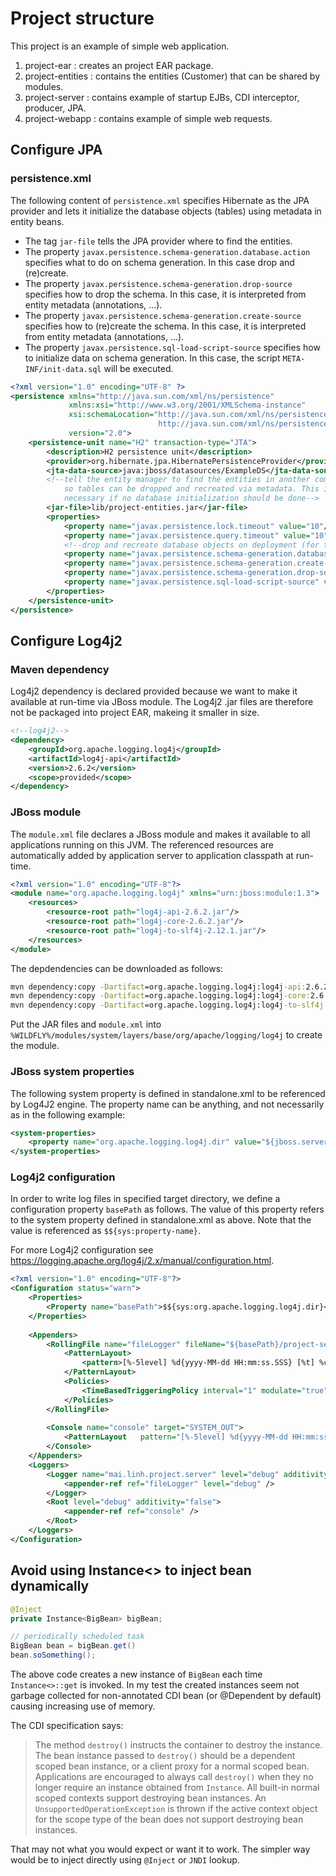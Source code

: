 # Project structure

This project is an example of simple web application.

1. project-ear : creates an project EAR package.
2. project-entities : contains the entities (Customer) that can be shared by modules.
3. project-server : contains example of startup EJBs, CDI interceptor, producer, JPA. 
4. project-webapp : contains example of simple web requests.

## Configure JPA 

### persistence.xml

The following content of `persistence.xml` specifies Hibernate as the JPA provider and lets it
initialize the database objects (tables) using metadata in entity beans.

- The tag `jar-file` tells the JPA provider where to find the entities. 
- The property `javax.persistence.schema-generation.database.action` specifies what to do on 
  schema generation. In this case drop and (re)create.
- The property `javax.persistence.schema-generation.drop-source` specifies how to drop the 
  schema. In this case, it is interpreted from entity metadata (annotations, ...).  
- The property `javax.persistence.schema-generation.create-source` specifies how to (re)create
  the schema. In this case, it is interpreted from entity metadata (annotations, ...).
- The property `javax.persistence.sql-load-script-source` specifies how to initialize data on
  schema generation. In this case, the script `META-INF/init-data.sql` will be executed.

```xml
<?xml version="1.0" encoding="UTF-8" ?>
<persistence xmlns="http://java.sun.com/xml/ns/persistence" 
             xmlns:xsi="http://www.w3.org/2001/XMLSchema-instance" 
             xsi:schemaLocation="http://java.sun.com/xml/ns/persistence
                                 http://java.sun.com/xml/ns/persistence/persistence_2_0.xsd" 
             version="2.0">
    <persistence-unit name="H2" transaction-type="JTA">
        <description>H2 persistence unit</description>    
        <provider>org.hibernate.jpa.HibernatePersistenceProvider</provider>
        <jta-data-source>java:jboss/datasources/ExampleDS</jta-data-source>
        <!--tell the entity manager to find the entities in another component, 
            so tables can be dropped and recreated via metadata. This it not 
            necessary if no database initialization should be done-->
        <jar-file>lib/project-entities.jar</jar-file>
        <properties>
            <property name="javax.persistence.lock.timeout" value="10"/>
            <property name="javax.persistence.query.timeout" value="10"/>
            <!--drop and recreate database objects on deployment (for testing purposes)-->
            <property name="javax.persistence.schema-generation.database.action" value="drop-and-create" />
            <property name="javax.persistence.schema-generation.create-source" value="metadata" />
            <property name="javax.persistence.schema-generation.drop-source" value="metadata" />
            <property name="javax.persistence.sql-load-script-source" value="META-INF/init-data.sql" />
        </properties>
    </persistence-unit>
</persistence>
```

## Configure Log4j2

### Maven dependency
Log4j2 dependency is declared provided because we want to make it available at run-time via JBoss module.
The Log4j2 .jar files are therefore not be packaged into project EAR, makeing it smaller in size.

```xml
<!--log4j2-->
<dependency> 
    <groupId>org.apache.logging.log4j</groupId> 
    <artifactId>log4j-api</artifactId> 
    <version>2.6.2</version> 
    <scope>provided</scope>
</dependency> 
```

### JBoss module

The `module.xml` file declares a JBoss module and makes it available to all applications running on this JVM.
The referenced resources are automatically added by application server to application classpath at run-time.

```xml
<?xml version="1.0" encoding="UTF-8"?>
<module name="org.apache.logging.log4j" xmlns="urn:jboss:module:1.3">
    <resources>
        <resource-root path="log4j-api-2.6.2.jar"/>
        <resource-root path="log4j-core-2.6.2.jar"/>
        <resource-root path="log4j-to-slf4j-2.12.1.jar"/>    
    </resources>
</module>
```

The depdendencies can be downloaded as follows:
```cmd
mvn dependency:copy -Dartifact=org.apache.logging.log4j:log4j-api:2.6.2 -DoutputDirectory=.
mvn dependency:copy -Dartifact=org.apache.logging.log4j:log4j-core:2.6.2 -DoutputDirectory=.
mvn dependency:copy -Dartifact=org.apache.logging.log4j:log4j-to-slf4j:2.14.0 -DoutputDirectory=.
```

Put the JAR files and `module.xml` into `%WILDFLY%/modules/system/layers/base/org/apache/logging/log4j`
to create the module.

### JBoss system properties

The following system property is defined in standalone.xml to be referenced by Log4J2 engine.
The property name can be anything, and not necessarily as in the following example:

```xml
<system-properties>
    <property name="org.apache.logging.log4j.dir" value="${jboss.server.log.dir}"/>
</system-properties>
```

### Log4j2 configuration

In order to write log files in specified target directory, we define a configuration property `basePath`
as follows. The value of this property refers to the system property defined in standalone.xml as above.
Note that the value is referenced as `$${sys:property-name}`. 

For more Log4j2 configuration see https://logging.apache.org/log4j/2.x/manual/configuration.html.

```xml
<?xml version="1.0" encoding="UTF-8"?>
<Configuration status="warn">
    <Properties>
        <Property name="basePath">$${sys:org.apache.logging.log4j.dir}</Property>
    </Properties>
 
    <Appenders>
        <RollingFile name="fileLogger" fileName="${basePath}/project-server.log" filePattern="${basePath}/project-server-%d{yyyy-MM-dd}.log">
            <PatternLayout>
                <pattern>[%-5level] %d{yyyy-MM-dd HH:mm:ss.SSS} [%t] %c{1} - %msg%n</pattern>
            </PatternLayout>
            <Policies>
                <TimeBasedTriggeringPolicy interval="1" modulate="true" />
            </Policies>
        </RollingFile>
 
        <Console name="console" target="SYSTEM_OUT">
            <PatternLayout   pattern="[%-5level] %d{yyyy-MM-dd HH:mm:ss.SSS} [%t] %c{1} - %msg%n" />
        </Console>
    </Appenders>
    <Loggers>
        <Logger name="mai.linh.project.server" level="debug" additivity="true">
            <appender-ref ref="fileLogger" level="debug" />
        </Logger>
        <Root level="debug" additivity="false">
            <appender-ref ref="console" />
        </Root>
    </Loggers>
</Configuration>
```
## Avoid using Instance<> to inject bean dynamically

```java
@Inject
private Instance<BigBean> bigBean;

// periodically scheduled task
BigBean bean = bigBean.get()
bean.soSomething();
```
The above code creates a new instance of `BigBean` each time `Instance<>::get` is invoked.
In my test the created instances seem not garbage collected for non-annotated CDI bean (or
@Dependent by default) causing increasing use of memory.

The CDI specification says:

> The method `destroy()` instructs the container to destroy the instance. The bean instance 
> passed to `destroy()` should be a dependent scoped bean instance, or a client proxy for a 
> normal scoped bean. Applications are encouraged to always call `destroy()` when they no longer 
> require an instance obtained from `Instance`. All built-in normal scoped contexts support
> destroying bean instances. An `UnsupportedOperationException` is thrown if the active context 
> object for the scope type of the bean does not support destroying bean instances.

That may not what you would expect or want it to work. The simpler way would be to inject
directly using `@Inject` or `JNDI` lookup. 